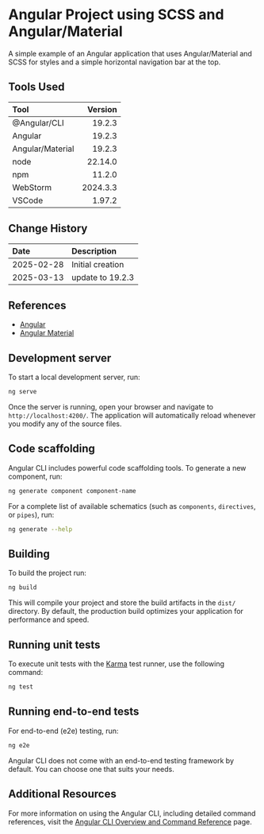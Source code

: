 # Angular Project using SCSS and Angular/Material

A simple example of an Angular application that uses Angular/Material
and SCSS for styles and a simple horizontal navigation bar at the top.

## Tools Used

| Tool             |  Version |
|:-----------------|---------:|
| @Angular/CLI     |   19.2.3 |
| Angular          |   19.2.3 |
| Angular/Material |   19.2.3 |
| node             |  22.14.0 |
| npm              |   11.2.0 |
| WebStorm         | 2024.3.3 |
| VSCode           |   1.97.2 |

## Change History

| Date       | Description      |
|:-----------|:-----------------|
| 2025-02-28 | Initial creation |
| 2025-03-13 | update to 19.2.3 |

## References

* [Angular](https://angular.dev/overview)
* [Angular Material](https://material.angular.io/)

## Development server

To start a local development server, run:

```bash
ng serve
```

Once the server is running, open your browser and navigate to `http://localhost:4200/`. The application will automatically reload whenever you modify any of the source files.

## Code scaffolding

Angular CLI includes powerful code scaffolding tools. To generate a new component, run:

```bash
ng generate component component-name
```

For a complete list of available schematics (such as `components`, `directives`, or `pipes`), run:

```bash
ng generate --help
```

## Building

To build the project run:

```bash
ng build
```

This will compile your project and store the build artifacts in the `dist/` directory. By default, the production build optimizes your application for performance and speed.

## Running unit tests

To execute unit tests with the [Karma](https://karma-runner.github.io) test runner, use the following command:

```bash
ng test
```

## Running end-to-end tests

For end-to-end (e2e) testing, run:

```bash
ng e2e
```

Angular CLI does not come with an end-to-end testing framework by default. You can choose one that suits your needs.

## Additional Resources

For more information on using the Angular CLI, including detailed command references, visit the [Angular CLI Overview and Command Reference](https://angular.dev/tools/cli) page.
